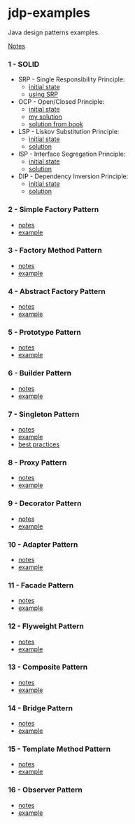 # jdp-examples
Java design patterns examples.

[Notes](notes/index.md)

### 1 - SOLID
* SRP - Single Responsibility Principle: 
    * [initial state](src/main/java/learn/dp/jdpexamples/c01solid/srp/initial)
    * [using SRP](src/main/java/learn/dp/jdpexamples/c01solid/srp/usingsrp)
* OCP - Open/Closed Principle: 
    * [initial state](src/main/java/learn/dp/jdpexamples/c01solid/ocp/initial)
    * [my solution](src/main/java/learn/dp/jdpexamples/c01solid/ocp/mysolution)
    * [solution from book](src/main/java/learn/dp/jdpexamples/c01solid/ocp/booksolution)
* LSP - Liskov Substitution Principle: 
    * [initial state](src/main/java/learn/dp/jdpexamples/c01solid/lsp/initial)
    * [solution](src/main/java/learn/dp/jdpexamples/c01solid/lsp/solution)
* ISP - Interface Segregation Principle: 
    * [initial state](src/main/java/learn/dp/jdpexamples/c01solid/isp/initial)
    * [solution](src/main/java/learn/dp/jdpexamples/c01solid/isp/solution)
* DIP - Dependency Inversion Principle: 
    * [initial state](src/main/java/learn/dp/jdpexamples/c01solid/dip/initial)
    * [solution](src/main/java/learn/dp/jdpexamples/c01solid/dip/solution)

### 2 - Simple Factory Pattern
* [notes](notes/c02simpleFactory.md)
* [example](src/main/java/learn/dp/jdpexamples/c02simplefactory)

### 3 - Factory Method Pattern
* [notes](notes/c03factoryMethod.md)
* [example](src/main/java/learn/dp/jdpexamples/c03factorymethod)

### 4 - Abstract Factory Pattern
* [notes](notes/c04abstractFactory.md)
* [example](src/main/java/learn/dp/jdpexamples/c04abstractfactory)

### 5 - Prototype Pattern
* [notes](notes/c05prototype.md)
* [example](/src/main/java/learn/dp/jdpexamples/c05prototype)

### 6 - Builder Pattern
* [notes](notes/c06builder.md)
* [example](src/main/java/learn/dp/jdpexamples/c06builder)

### 7 - Singleton Pattern
* [notes](notes/c07singleton.md)
* [example](src/main/java/learn/dp/jdpexamples/c07singleton)
* [best practices](https://www.journaldev.com/1377/java-singleton-design-pattern-best-practices-examples)

### 8 - Proxy Pattern
* [notes](notes/c08proxy.md)
* [example](src/main/java/learn/dp/jdpexamples/c08proxy)

### 9 - Decorator Pattern
* [notes](notes/c09decorator.md)
* [example](src/main/java/learn/dp/jdpexamples/c09decorator)

### 10 - Adapter Pattern
* [notes](notes/c10adapter.md)
* [example](src/main/java/learn/dp/jdpexamples/c10adapter)

### 11 - Facade Pattern
* [notes](notes/c11facade.md)
* [example](src/main/java/learn/dp/jdpexamples/c11facade)

### 12 - Flyweight Pattern
* [notes](notes/c12flyweight.md)
* [example](src/main/java/learn/dp/jdpexamples/c12flyweight)

### 13 - Composite Pattern
* [notes](notes/c13composite.md)
* [example](src/main/java/learn/dp/jdpexamples/c13composite)

### 14 - Bridge Pattern
* [notes](notes/c14bridge.md)
* [example](src/main/java/learn/dp/jdpexamples/c14bridge)

### 15 - Template Method Pattern
* [notes](notes/c15templatemethod.md)
* [example](src/main/java/learn/dp/jdpexamples/c15templatemethod)

### 16 - Observer Pattern
* [notes](notes/c16observer.md)
* [example](src/main/java/learn/dp/jdpexamples/c16observer)
